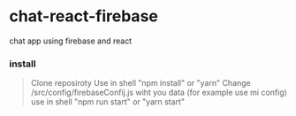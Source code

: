 # chat-react-firebase
chat app using firebase and react

### install

> Clone reposiroty
> Use in shell "npm install" or "yarn"
> Change /src/config/firebaseConfij.js wiht you data (for example use mi config)
> use in shell "npm run start" or "yarn start"
